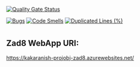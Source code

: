 
[![Quality Gate Status](https://sonarcloud.io/api/project_badges/measure?project=Kakaranish_ProjektowanieObiektowe&metric=alert_status)](https://sonarcloud.io/dashboard?id=Kakaranish_ProjektowanieObiektowe)

[![Bugs](https://sonarcloud.io/api/project_badges/measure?project=Kakaranish_ProjektowanieObiektowe&metric=bugs)](https://sonarcloud.io/dashboard?id=Kakaranish_ProjektowanieObiektowe)
[![Code Smells](https://sonarcloud.io/api/project_badges/measure?project=Kakaranish_ProjektowanieObiektowe&metric=code_smells)](https://sonarcloud.io/dashboard?id=Kakaranish_ProjektowanieObiektowe)
[![Duplicated Lines (%)](https://sonarcloud.io/api/project_badges/measure?project=Kakaranish_ProjektowanieObiektowe&metric=duplicated_lines_density)](https://sonarcloud.io/dashboard?id=Kakaranish_ProjektowanieObiektowe)

#

## Zad8 WebApp URI: 
https://kakaranish-projobj-zad8.azurewebsites.net/